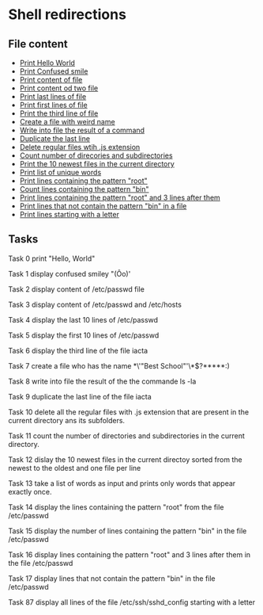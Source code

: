 # Shell redirections

## File content

* [Print Hello World](./0-hello_world)
* [Print Confused smile](./1-confused_smile)
* [Print content of file](./2-hellofile)
* [Print content od two file](./3-twofiles)
* [Print last lines of file](./4-lastlines)
* [Print first lines of file](./5-firstlines)
* [Print the third line of file](.6-third_line)
* [Create a file with weird name](.7-file)
* [Write into file the result of a command](./8-cwd_state)
* [Duplicate the last line](./9-duplicate_last_line)
* [Delete regular files wtih .js extension](./10-no_more_js)
* [Count number of direcories and subdirectories](./11-directories)
* [Print the 10 newest files in the current directory](./12-newest_file)
* [Print list of unique words](./13-unique)
* [Print lines containing the pattern "root"](./14-findthatword)
* [Count lines containing the pattern "bin"](./15-counthatword)
* [Print lines containing the pattern "root" and 3 lines after them](./16-whatsnext)
* [Print lines that not contain the pattern "bin" in a file](./17-hidethisword)
* [Print lines starting with a letter](./18-letteonly)


## Tasks

Task 0	print "Hello, World"

Task 1	display confused smiley "(Ôo)'

Task 2	display content of /etc/passwd file

Task 3	display content of /etc/passwd and /etc/hosts

Task 4 display the last 10 lines of /etc/passwd

Task 5 display the first 10 lines of /etc/passwd

Task 6 display the third line of the file iacta

Task 7 create a file who has the name \*\\'"Best School"\'\\*$\?\*\*\*\*\*:)

Task 8 write into file the result of the the commande ls -la

Task 9 duplicate the last line of the file iacta

Task 10 delete all the regular files with .js extension that are present in the current directory ans its subfolders.

Task 11 count the number of directories and subdirectories in the current directory. 

Task 12 dislay the 10 newest files in the current directoy sorted from the newest to the oldest and one file per line

Task 13 take a list of words as input and prints only words that appear exactly once.

Task 14 display the lines containing the pattern "root" from the file /etc/passwd

Task 15 display the number of lines containing the pattern "bin" in the file /etc/passwd

Task 16 display lines containing the pattern "root" and 3 lines after them  in the file /etc/passwd

Task 17 display lines that not  contain the pattern "bin" in the file /etc/passwd

Task 87 display all lines of the file /etc/ssh/sshd_config starting with a letter

